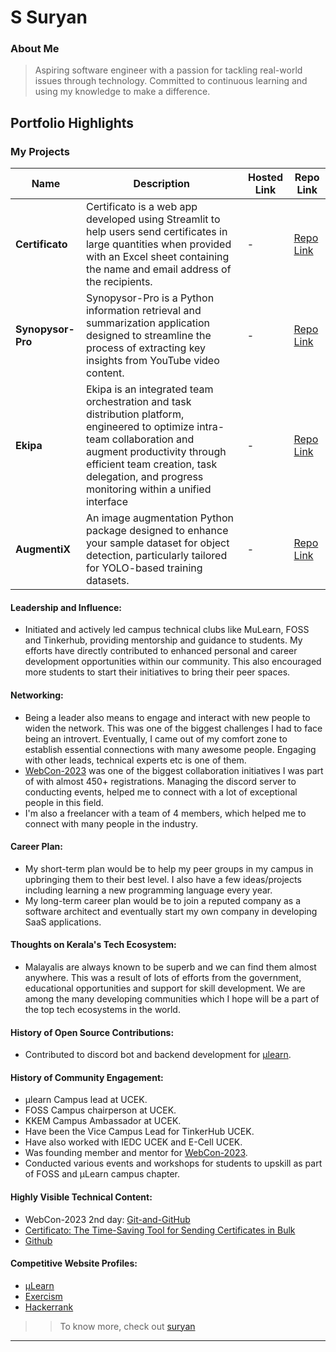 # S Suryan

### About Me

> Aspiring software engineer with a passion for tackling real-world issues through technology.  Committed to continuous learning and using my knowledge to make a difference.


## Portfolio Highlights

### My Projects

| Name                | Description                                                               | Hosted Link                              | Repo Link                                                      |
|---------------------|---------------------------------------------------------------------------|------------------------------------------|----------------------------------------------------------------|
| **Certificato**  | Certificato is a web app developed using Streamlit to help users send certificates in large quantities when provided with an Excel sheet containing the name and email address of the recipients.                                              | -   | [Repo Link](https://github.com/suryan-s/Certificato)             |
| **Synopysor-Pro**  | Synopysor-Pro is a Python information retrieval and summarization application designed to streamline the process of extracting key insights from YouTube video content.                                              | -    | [Repo Link ](https://github.com/Top-100-Coders/Synopysor-Pro)             |
| **Ekipa**  | Ekipa is an integrated team orchestration and task distribution platform, engineered to optimize intra-team collaboration and augment productivity through efficient team creation, task delegation, and progress monitoring within a unified interface                                              | -    | [Repo Link ](https://github.com/suryan-s/Ekipa)             |
| **AugmentiX**  | An image augmentation Python package designed to enhance your sample dataset for object detection, particularly tailored for YOLO-based training datasets.                                            | -    | [Repo Link ](https://github.com/suryan-s/AugmentiX)             |

#### Leadership and Influence:

- Initiated and actively led campus technical clubs like MuLearn, FOSS and Tinkerhub, providing mentorship and guidance to students. My efforts have directly contributed to enhanced personal and career development opportunities within our community. This also encouraged more students to start their initiatives to bring their peer spaces. 
#### Networking:

- Being a leader also means to engage and interact with new people to widen the network. This was one of the biggest challenges I had to face being an introvert. Eventually, I came out of my comfort zone to establish essential connections with many awesome people. Engaging with other leads, technical experts etc is one of them.
- [WebCon-2023](https://github.com/WebCon-2023/WebCon-2023) was one of the biggest collaboration initiatives I was part of with almost 450+ registrations. Managing the discord server to conducting events, helped me to connect with a lot of exceptional people in this field.
- I'm also a freelancer with a team of 4 members, which helped me to connect with many people in the industry.

#### Career Plan:

- My short-term plan would be to help my peer groups in my campus in upbringing them to their best level. I also have a few ideas/projects including learning a new programming language every year.
- My long-term career plan would be to join a reputed company as a software architect and eventually start my own company in developing SaaS applications.

#### Thoughts on Kerala's Tech Ecosystem:

- Malayalis are always known to be superb and we can find them almost anywhere. This was a result of lots of efforts from the government, educational opportunities and support for skill development. We are among the many developing communities which I hope will be a part of the top tech ecosystems in the world.

#### History of Open Source Contributions:

- Contributed to discord bot and backend development for [μlearn](https://github.com/gtech-mulearn/mulearn).


#### History of Community Engagement:

- μlearn Campus lead at UCEK.
- FOSS Campus chairperson at UCEK.
- KKEM Campus Ambassador at UCEK.
- Have been the Vice Campus Lead for TinkerHub UCEK.
- Have also worked with IEDC UCEK and E-Cell UCEK.
- Was founding member and mentor for [WebCon-2023](https://github.com/WebCon-2023/WebCon-2023).
- Conducted various events and workshops for students to upskill as part of FOSS and μLearn campus chapter.

#### Highly Visible Technical Content:

- WebCon-2023 2nd day: [Git-and-GitHub](https://www.youtube.com/watch?v=u2R1PStBsYs&list=PLVohepqh1ogsZ6fNb3PCpWKrH76i66s2o)
- [Certificato: The Time-Saving Tool for Sending Certificates in Bulk](https://dev.to/me_suryan/certificato-the-time-saving-tool-for-sending-certificates-in-bulk-2hn8)
- [Github](https://github.com/suryan-s)


#### Competitive Website Profiles:

- [μLearn](https://app.mulearn.org/profile/suryans@mulearn)
- [Exercism](https://exercism.org/profiles/suryan-s)
- [Hackerrank](https://www.hackerrank.com/profile/suryannasa)




>> To know more, check out [suryan](https://github.com/suryan-s)

---
